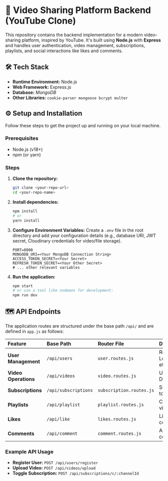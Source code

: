 # 🚀 Video Sharing Platform Backend (YouTube Clone)

This repository contains the backend implementation for a modern video-sharing platform, inspired by YouTube. It's built using **Node.js** with **Express** and handles user authentication, video management, subscriptions, playlists, and social interactions like likes and comments.

## 🛠️ Tech Stack

* **Runtime Environment:** Node.js
* **Web Framework:** Express.js
* **Database:** *MongoDB*
* **Other Libraries:** `cookie-parser mongoose bcrypt multer`

## ⚙️ Setup and Installation

Follow these steps to get the project up and running on your local machine.

### Prerequisites

* Node.js (v18+)
* npm (or yarn)

### Steps

1.  **Clone the repository:**
    ```bash
    git clone <your-repo-url>
    cd <your-repo-name>
    ```

2.  **Install dependencies:**
    ```bash
    npm install
    # or
    yarn install
    ```

3.  **Configure Environment Variables:**
    Create a `.env` file in the root directory and add your configuration details (e.g., database URI, JWT secret, Cloudinary credentials for video/file storage).

    ```env
    PORT=8000
    MONGODB_URI=<Your MongoDB Connection String>
    ACCESS_TOKEN_SECRET=<Your Secret>
    REFRESH_TOKEN_SECRET=<Your Other Secret>
    # ... other relevant variables
    ```

4.  **Run the application:**
    ```bash
    npm start
    # or use a tool like nodemon for development:
    npm run dev
    ```

## 🗺️ API Endpoints

The application routes are structured under the base path `/api/` and are defined in `app.js` as follows:

| Feature | Base Path | Router File | Description |
| :--- | :--- | :--- | :--- |
| **User Management** | `/api/users` | `user.routes.js` | Register, Login, Logout, User Profile, etc. |
| **Video Operations** | `/api/videos` | `video.routes.js` | Upload, Get, Update, Delete videos. |
| **Subscriptions** | `/api/subscriptions` | `subscription.routes.js` | Subscribe/Unsubscribe to a channel. |
| **Playlists** | `/api/playlist` | `playlist.routes.js` | Create, manage, and view playlists. |
| **Likes** | `/api/like` | `likes.routes.js` | Like/Dislike videos or comments. |
| **Comments** | `/api/comment` | `comment.routes.js` | Add, edit, and delete comments on videos. |

### Example API Usage

* **Register User:** `POST /api/users/register`
* **Upload Video:** `POST /api/videos/upload`
* **Toggle Subscription:** `POST /api/subscriptions/c/:channelId`
